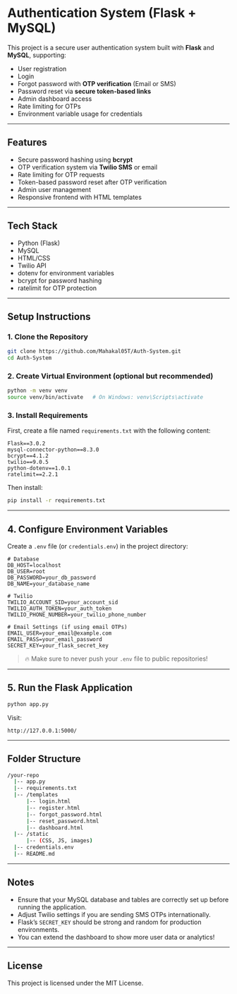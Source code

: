 # Authentication System (Flask + MySQL)

This project is a secure user authentication system built with **Flask** and **MySQL**, supporting:
- User registration
- Login
- Forgot password with **OTP verification** (Email or SMS)
- Password reset via **secure token-based links**
- Admin dashboard access
- Rate limiting for OTPs
- Environment variable usage for credentials

---

## Features
- Secure password hashing using **bcrypt**
- OTP verification system via **Twilio SMS** or email
- Rate limiting for OTP requests
- Token-based password reset after OTP verification
- Admin user management
- Responsive frontend with HTML templates

---

## Tech Stack
- Python (Flask)
- MySQL
- HTML/CSS
- Twilio API
- dotenv for environment variables
- bcrypt for password hashing
- ratelimit for OTP protection

---

## Setup Instructions

### 1. Clone the Repository
```bash
git clone https://github.com/Mahakal05T/Auth-System.git
cd Auth-System 
```

### 2. Create Virtual Environment (optional but recommended)
```bash
python -m venv venv
source venv/bin/activate   # On Windows: venv\Scripts\activate
```

### 3. Install Requirements
First, create a file named `requirements.txt` with the following content:

```plaintext
Flask==3.0.2
mysql-connector-python==8.3.0
bcrypt==4.1.2
twilio==9.0.5
python-dotenv==1.0.1
ratelimit==2.2.1
```

Then install:
```bash
pip install -r requirements.txt
```

---

## 4. Configure Environment Variables
Create a `.env` file (or `credentials.env`) in the project directory:

```env
# Database
DB_HOST=localhost
DB_USER=root
DB_PASSWORD=your_db_password
DB_NAME=your_database_name

# Twilio
TWILIO_ACCOUNT_SID=your_account_sid
TWILIO_AUTH_TOKEN=your_auth_token
TWILIO_PHONE_NUMBER=your_twilio_phone_number

# Email Settings (if using email OTPs)
EMAIL_USER=your_email@example.com
EMAIL_PASS=your_email_password
SECRET_KEY=your_flask_secret_key
```

> 🔥 Make sure to never push your `.env` file to public repositories!

---

## 5. Run the Flask Application
```bash
python app.py
```
Visit:
```
http://127.0.0.1:5000/
```

---

## Folder Structure
```bash
/your-repo
  |-- app.py
  |-- requirements.txt
  |-- /templates
      |-- login.html
      |-- register.html
      |-- forgot_password.html
      |-- reset_password.html
      |-- dashboard.html
  |-- /static
      |-- (CSS, JS, images)
  |-- credentials.env
  |-- README.md
```

---

## Notes
- Ensure that your MySQL database and tables are correctly set up before running the application.
- Adjust Twilio settings if you are sending SMS OTPs internationally.
- Flask’s `SECRET_KEY` should be strong and random for production environments.
- You can extend the dashboard to show more user data or analytics!

---

## License
This project is licensed under the MIT License.
